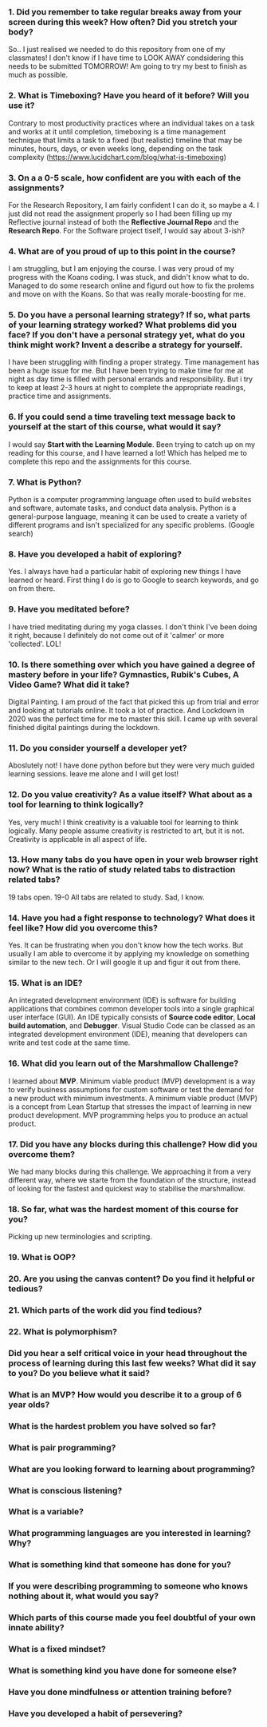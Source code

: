 ### 1. Did you remember to take regular breaks away from your screen during this week? How often? Did you stretch your body?
So.. I just realised we needed to do this repository from one of my classmates! I don't know if I have time to LOOK AWAY condsidering this needs to be submitted TOMORROW! Am going to try my best to finish as much as possible.


### 2. What is Timeboxing? Have you heard of it before? Will you use it?
Contrary to most productivity practices where an individual takes on a task and works at it until completion, timeboxing is a time management technique that limits a task to a fixed (but realistic) timeline that may be minutes, hours, days, or even weeks long, depending on the task complexity (https://www.lucidchart.com/blog/what-is-timeboxing)

### 3. On a a 0-5 scale, how confident are you with each of the assignments?
For the Research Repository, I am fairly confident I can do it, so maybe a 4. I just did not read the assignment properly so I had been filling up my Reflective journal instead of both the **Reflective Journal Repo** and the **Research Repo**. For the Software project tiself, I would say about 3-ish?

### 4. What are of you proud of up to this point in the course?
I am struggling, but I am enjoying the course. I was very proud of my progress with the Koans coding. I was stuck, and didn't know what to do. Managed to do some research online and figurd out how to fix the prolems and move on with the Koans. So that was really morale-boosting for me.

### 5. Do you have a personal learning strategy? If so, what parts of your learning strategy worked? What problems did you face? If you don't have a personal strategy yet, what do you think might work? Invent a describe a strategy for yourself. 
I have been struggling with finding a proper strategy. Time management has been a huge issue for me. But I have been trying to make time for me at night as day time is filled with personal errands and responsibility. But i try to keep at least 2-3 hours at night to complete the appropriate readings, practice time and assignments.

### 6. If you could send a time traveling text message back to yourself at the start of this course, what would it say?
I would say **Start with the Learning Module**. Been trying to catch up on my reading for this course, and I have learned a lot! Which has helped me to complete this repo and the assignments for this course.

### 7. What is Python?
Python is a computer programming language often used to build websites and software, automate tasks, and conduct data analysis. Python is a general-purpose language, meaning it can be used to create a variety of different programs and isn't specialized for any specific problems. (Google search)

### 8. Have you developed a habit of exploring?
Yes. I always have had a particular habit of exploring new things I have learned or heard. First thing I do is go to Google to search keywords, and go on from there.

### 9. Have you meditated before?
I have tried meditating during my yoga classes. I don't think I've been doing it right, because I definitely do not come out of it 'calmer' or more 'collected'. LOL!

### 10. Is there something over which you have gained a degree of mastery before in your life? Gymnastics, Rubik's Cubes, A Video Game? What did it take?
Digital Painting. I am proud of the fact that  picked this up from trial and error and looking at tutorials online. It took a lot of practice. And Lockdown in 2020 was the perfect time for me to master this skill. I came up with several finished digital paintings during the lockdown.

### 11. Do you consider yourself a developer yet?
Aboslutely not! I have done python before but they were very much guided learning sessions. leave me alone and I will get lost!

### 12. Do you value creativity? As a value itself? What about as a tool for learning to think logically?
Yes, very much! I think creativity is a valuable tool for learning to think logically. Many people assume creativity is restricted to art, but it is not. Creativity is applicable in all aspect of life. 

### 13. How many tabs do you have open in your web browser right now? What is the ratio of study related tabs to distraction related tabs?
19 tabs open. 19-0
All tabs are related to study. Sad, I know.

### 14. Have you had a fight response to technology? What does it feel like? How did you overcome this?
Yes. It can be frustrating when you don't know how the tech works. But usually I am able to overcome it by applying my knowledge on something similar to the new tech. Or I will google it up and figur it out from there.

### 15. What is an IDE?
An integrated development environment (IDE) is software for building applications that combines common developer tools into a single graphical user interface (GUI). An IDE typically consists of **Source code editor**, **Local build automation**, and **Debugger**. Visual Studio Code can be classed as an integrated development environment (IDE), meaning that developers can write and test code at the same time.

### 16. What did you learn out of the Marshmallow Challenge?
I learned about **MVP**. Minimum viable product (MVP) development is a way to verify business assumptions for custom software or test the demand for a new product with minimum investments. A minimum viable product (MVP) is a concept from Lean Startup that stresses the impact of learning in new product development. MVP programming helps you to produce an actual product.

### 17. Did you have any blocks during this challenge? How did you overcome them?
We had many blocks during this challenge. We approaching it from a very different way, where we starte from the foundation of the structure, instead of looking for the fastest and quickest way to stabilise the marshmallow.

### 18. So far, what was the hardest moment of this course for you?
Picking up new terminologies and scripting.

### 19. What is OOP?


### 20. Are you using the canvas content? Do you find it helpful or tedious?

### 21. Which parts of the work did you find tedious?

### 22. What is polymorphism?

### Did you hear a self critical voice in your head throughout the process of learning during this last few weeks? What did it say to you? Do you believe what it said?

### What is an MVP? How would you describe it to a group of 6 year olds?

### What is the hardest problem you have solved so far?

### What is pair programming?

### What are you looking forward to learning about programming?

### What is conscious listening?

### What is a variable?

### What programming languages are you interested in learning? Why?

### What is something kind that someone has done for you?

### If you were describing programming to someone who knows nothing about it, what would you say?

### Which parts of this course made you feel doubtful of your own innate ability?

### What is a fixed mindset?

### What is something kind you have done for someone else?

### Have you done mindfulness or attention training before?

### Have you developed a habit of persevering?








